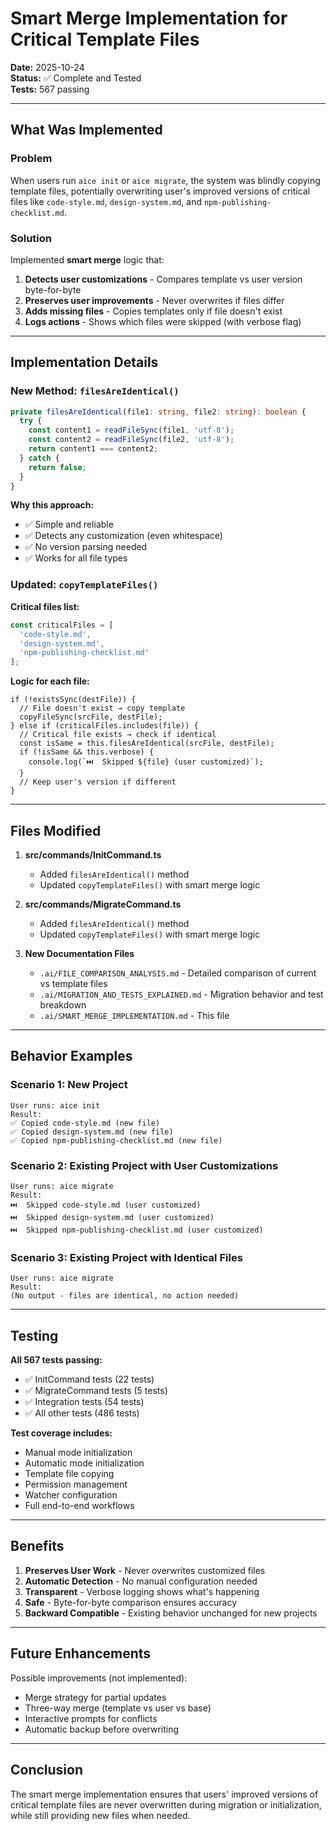 # Smart Merge Implementation for Critical Template Files

**Date:** 2025-10-24  
**Status:** ✅ Complete and Tested  
**Tests:** 567 passing

---

## What Was Implemented

### Problem
When users run `aice init` or `aice migrate`, the system was blindly copying template files, potentially overwriting user's improved versions of critical files like `code-style.md`, `design-system.md`, and `npm-publishing-checklist.md`.

### Solution
Implemented **smart merge** logic that:
1. **Detects user customizations** - Compares template vs user version byte-for-byte
2. **Preserves user improvements** - Never overwrites if files differ
3. **Adds missing files** - Copies templates only if file doesn't exist
4. **Logs actions** - Shows which files were skipped (with verbose flag)

---

## Implementation Details

### New Method: `filesAreIdentical()`

```typescript
private filesAreIdentical(file1: string, file2: string): boolean {
  try {
    const content1 = readFileSync(file1, 'utf-8');
    const content2 = readFileSync(file2, 'utf-8');
    return content1 === content2;
  } catch {
    return false;
  }
}
```

**Why this approach:**
- ✅ Simple and reliable
- ✅ Detects any customization (even whitespace)
- ✅ No version parsing needed
- ✅ Works for all file types

### Updated: `copyTemplateFiles()`

**Critical files list:**
```typescript
const criticalFiles = [
  'code-style.md',
  'design-system.md',
  'npm-publishing-checklist.md'
];
```

**Logic for each file:**
```
if (!existsSync(destFile)) {
  // File doesn't exist → copy template
  copyFileSync(srcFile, destFile);
} else if (criticalFiles.includes(file)) {
  // Critical file exists → check if identical
  const isSame = this.filesAreIdentical(srcFile, destFile);
  if (!isSame && this.verbose) {
    console.log(`⏭️  Skipped ${file} (user customized)`);
  }
  // Keep user's version if different
}
```

---

## Files Modified

1. **src/commands/InitCommand.ts**
   - Added `filesAreIdentical()` method
   - Updated `copyTemplateFiles()` with smart merge logic

2. **src/commands/MigrateCommand.ts**
   - Added `filesAreIdentical()` method
   - Updated `copyTemplateFiles()` with smart merge logic

3. **New Documentation Files**
   - `.ai/FILE_COMPARISON_ANALYSIS.md` - Detailed comparison of current vs template files
   - `.ai/MIGRATION_AND_TESTS_EXPLAINED.md` - Migration behavior and test breakdown
   - `.ai/SMART_MERGE_IMPLEMENTATION.md` - This file

---

## Behavior Examples

### Scenario 1: New Project
```
User runs: aice init
Result:
✅ Copied code-style.md (new file)
✅ Copied design-system.md (new file)
✅ Copied npm-publishing-checklist.md (new file)
```

### Scenario 2: Existing Project with User Customizations
```
User runs: aice migrate
Result:
⏭️  Skipped code-style.md (user customized)
⏭️  Skipped design-system.md (user customized)
⏭️  Skipped npm-publishing-checklist.md (user customized)
```

### Scenario 3: Existing Project with Identical Files
```
User runs: aice migrate
Result:
(No output - files are identical, no action needed)
```

---

## Testing

**All 567 tests passing:**
- ✅ InitCommand tests (22 tests)
- ✅ MigrateCommand tests (5 tests)
- ✅ Integration tests (54 tests)
- ✅ All other tests (486 tests)

**Test coverage includes:**
- Manual mode initialization
- Automatic mode initialization
- Template file copying
- Permission management
- Watcher configuration
- Full end-to-end workflows

---

## Benefits

1. **Preserves User Work** - Never overwrites customized files
2. **Automatic Detection** - No manual configuration needed
3. **Transparent** - Verbose logging shows what's happening
4. **Safe** - Byte-for-byte comparison ensures accuracy
5. **Backward Compatible** - Existing behavior unchanged for new projects

---

## Future Enhancements

Possible improvements (not implemented):
- Merge strategy for partial updates
- Three-way merge (template vs user vs base)
- Interactive prompts for conflicts
- Automatic backup before overwriting

---

## Conclusion

The smart merge implementation ensures that users' improved versions of critical template files are never overwritten during migration or initialization, while still providing new files when needed.

